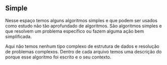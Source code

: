 ## Simple

Nesse espaço temos alguns algoritmos simples e que podem ser usados como estudo não tão aprofundado
de algoritmos. São algoritmos simples e que resolvem um problema específico ou fazem alguma
ação bem simplificada.

Aqui não temos nenhum tipo complexo de estrutura de dados e resolução de problemas complexos.
Dentro de cada arquivo temos uma descrição do porque esse algoritmo foi escrito e o seu
contexto.